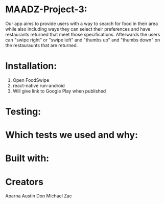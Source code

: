 # MAADZ-Project-3:
Our app aims to provide users with a way to search for food in their area while also including ways they can
select their preferences and have restaurants returned that meet those specifications. Afterwards the users can 
"swipe right" or "swipe left" and "thumbs up" and "thumbs down" on the restauraunts that are returned.

# Installation:
1) Open FoodSwipe
2) react-native run-android
3) Will give link to Google Play when published

# Testing:
# Which tests we used and why:

# Built with:

# Creators
Aparna
Austin
Don
Michael
Zac
